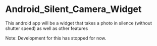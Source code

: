 # Android_Silent_Camera_Widget
This android app will be a widget that takes a photo in silence (without shutter speed) as well as other features

Note: Development for this has stopped for now.
